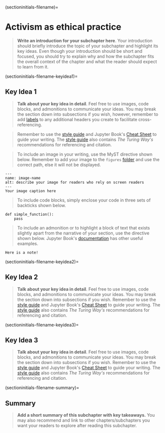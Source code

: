 <!-- 
Identify the major themes/topics that make up your chapter. 
These will be the subchapters of your chapter.
Write about each one in a different `chapter-content.md` file.
Make as many copies of this file as you need for all your subchapters
-->

(sectioninitials-filename)=
# Activism as ethical practice

> **Write an introduction for your subchapter here**.
> Your introduction should briefly introduce the topic of your subchapter and highlight its key ideas.
> Even though your introduction should be short and focused, you should try to explain why and how the subchapter fits the overall context of the chapter and what the reader should expect to learn from it.

<!-- 
> Each of the key ideas you talk about in the introduction should have a section of its own.
> When you mention a key idea in your introduction, remember to cross reference it to the section of your subchapter where you explain it further.
> This will be useful for people who may only want to read specific parts of your content.
> See the [style guide](https://the-turing-way.netlify.app/community-handbook/style/style-crossref.html) for The Turing Way's recommendations on cross referencing.

> In this template, we assume that our subchapter has three key ideas, your subchapter may have more or less than this. 

> It may be beneficial to run your content through a grammar checker (such as Grammarly) to catch grammatical mistakes.
-->

<!-- 
In the label, replace `keyidea1` with a word that best describes the section or key idea you want to explain -->
(sectioninitials-filename-keyidea1)=
## Key Idea 1

> **Talk about your key idea in detail**. Feel free to use images, code blocks, and admonitions to communicate your ideas.
> You may break the section down into subsections if you wish, however, remember to add [labels](https://the-turing-way.netlify.app/community-handbook/style/style-crossref.html) to any additional headers you create to facilitate cross-referencing.

> Remember to use the [style guide](https://the-turing-way.netlify.app/community-handbook/style.html) and Jupyter Book's [Cheat Sheet](https://jupyterbook.org/reference/cheatsheet.html) to guide your writing.
> The [style guide](https://the-turing-way.netlify.app/community-handbook/style/style-citing.html) also contains _The Turing Way's_ recommendations for referencing and citation.

> To include an image in your writing, use the MyST directive shown below. 
> Remember to add your image to the `figures` [folder](https://github.com/alan-turing-institute/the-turing-way/tree/master/book/website/figures) and use the correct path, else it will not be displayed.

```{figure} ../../figures/image-name.png
---
name: image-name
alt: describe your image for readers who rely on screen readers
---
Your image caption here
```

> To include code blocks, simply enclose your code in three sets of backticks shown below.

```
def simple_function():
    pass
```

> To include an admonition or to highlight a block of text that exists slightly apart from the narrative of your section, use the directive shown below. Jupyter Book's [documentation](https://jupyterbook.org/content/content-blocks.html#) has other useful examples.

```{note}
Here is a note!
```

<!-- 
In the label, replace `keyidea2` with a word that best describes the section or key idea you want to explain -->
(sectioninitials-filename-keyidea2)=
## Key Idea 2

> **Talk about your key idea in detail**. Feel free to use images, code blocks, and admonitions to communicate your ideas.
> You may break the section down into subsections if you wish.
> Remember to use the [style guide](https://the-turing-way.netlify.app/community-handbook/style.html) and Jupyter Book's [Cheat Sheet](https://jupyterbook.org/reference/cheatsheet.html) to guide your writing.
> The [style guide](https://the-turing-way.netlify.app/community-handbook/style/style-citing.html) also contains _The Turing Way's_ recommendations for referencing and citation.

<!-- 
In the label, replace `keyidea3` with a word that best describes the section or key idea you want to explain -->
(sectioninitials-filename-keyidea3)=
## Key Idea 3

> **Talk about your key idea in detail**. Feel free to use images, code blocks, and admonitions to communicate your ideas.
> You may break the section down into subsections if you wish.
> Remember to use the [style guide](https://the-turing-way.netlify.app/community-handbook/style.html) and Jupyter Book's [Cheat Sheet](https://jupyterbook.org/reference/cheatsheet.html) to guide your writing.
> The [style guide](https://the-turing-way.netlify.app/community-handbook/style/style-citing.html) also contains _The Turing Way's_ recommendations for referencing and citation.

(sectioninitials-filename-summary)=
## Summary

> **Add a short summary of this subchapter with key takeaways.**
> You may also recommend and link to other chapters/subchapters you want your readers to explore after reading this subchapter.


<!-- IMPORTANT!

- Use this template to create your chapter's subchapters.
- Refrain from writing very long subchapters as readers may be unwilling to read them. Rather, you should split long subchapters into smaller subchapters if necessary.



BEFORE YOU GO

- Have a look at the Style Guide and the Maintaining Consistency chapters to ensure that you have followed the relevant recommendations on
  - Avoiding HTML
  - Consecutive headers
  - Labels and cross referencing
  - Using images
  - Latin abbreviations
  - References and citations
  - Title casing
  - Matching headers with reference in table of content

-->
